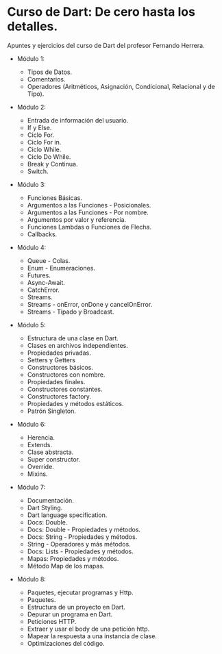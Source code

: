 # Curso de Dart: De cero hasta los detalles.

Apuntes y ejercicios del curso de Dart del profesor Fernando Herrera.

* Módulo 1:
    - Tipos de Datos.
    - Comentarios.
    - Operadores (Aritméticos, Asignación, Condicional, Relacional y de Tipo).

* Módulo 2:
    - Entrada de información del usuario.
    - If y Else.
    - Ciclo For.
    - Ciclo For in.
    - Ciclo While.
    - Ciclo Do While.
    - Break y Continua.
    - Switch.

* Módulo 3:
    - Funciones Básicas.
    - Argumentos a las Funciones - Posicionales.
    - Argumentos a las Funciones - Por nombre.
    - Argumentos por valor y referencia.
    - Funciones Lambdas o Funciones de Flecha.
    - Callbacks.

* Módulo 4:
    - Queue - Colas.
    - Enum - Enumeraciones.
    - Futures.
    - Async-Await.
    - CatchError.
    - Streams.
    - Streams - onError, onDone y cancelOnError.
    - Streams - Tipado y Broadcast.

* Módulo 5:
    - Estructura de una clase en Dart.
    - Clases en archivos independientes.
    - Propiedades privadas.
    - Setters y Getters
    - Constructores básicos.
    - Constructores con nombre.
    - Propiedades finales.
    - Constructores constantes.
    - Constructores factory.
    - Propiedades y métodos estáticos.
    - Patrón Singleton.

* Módulo 6:
    - Herencia.
    - Extends.
    - Clase abstracta.
    - Super constructor.
    - Override.
    - Mixins.

* Módulo 7:
    - Documentación.
    - Dart Styling.
    - Dart language specification.
    - Docs: Double.
    - Docs: Double - Propiedades y métodos.
    - Docs: String - Propiedades y métodos.
    - String - Operadores y más métodos.
    - Docs: Lists - Propiedades y métodos.
    - Mapas: Propiedades y métodos.
    - Método Map de los mapas.

* Módulo 8:
    - Paquetes, ejecutar programas y Http.
    - Paquetes.
    - Estructura de un proyecto en Dart.
    - Depurar un programa en Dart.
    - Peticiones HTTP.
    - Extraer y usar el body de una petición http.
    - Mapear la respuesta a una instancia de clase.
    - Optimizaciones del código.

